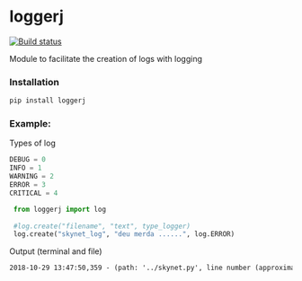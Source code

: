 # loggerj
[![Build status](https://jallysson.visualstudio.com/loggerj/_apis/build/status/loggerj-Python%20package-CI)](https://jallysson.visualstudio.com/loggerj/_build/latest?definitionId=1)

Module to facilitate the creation of logs with logging

### **Installation**

```powershell
pip install loggerj
```

### **Example**: 

Types of log

```python
DEBUG = 0
INFO = 1
WARNING = 2
ERROR = 3
CRITICAL = 4
```

```python
 from loggerj import log
 
 #log.create("filename", "text", type_logger)
 log.create("skynet_log", "deu merda ......", log.ERROR)
 ```
 Output (terminal and file)
 
 ```txt
 2018-10-29 13:47:50,359 - (path: '../skynet.py', line number (approximate): 666) - ERROR - deu merda ...... 
```
